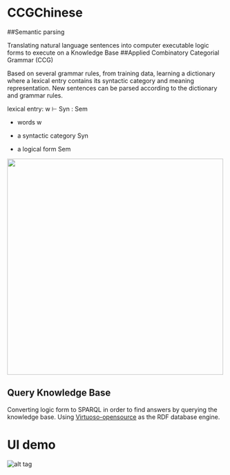 # CCGChinese
##Semantic parsing

  Translating natural language sentences into computer executable logic forms to execute on a Knowledge Base
##Applied Combinatory Categorial Grammar (CCG)

  Based on several grammar rules, from training data, learning a dictionary where a lexical entry contains its syntactic category and meaning representation. New sentences can be parsed according to the dictionary and grammar rules.
  
  lexical entry: w ⊢ Syn : Sem 
      
  - words w
      
  - a syntactic category Syn
      
  - a logical form Sem
  
  <img src="https://github.com/jessicatsaon/CCGChinese/blob/master/parse_process.png" width="500">

## Query Knowledge Base  
  Converting logic form to SPARQL in order to find answers by querying the knowledge base. Using [Virtuoso-opensource](https://github.com/openlink/virtuoso-opensource) as the RDF database engine.

# UI demo

![alt tag](https://github.com/jessicatsaon/CCGChinese/blob/master/UIdemo.png)
